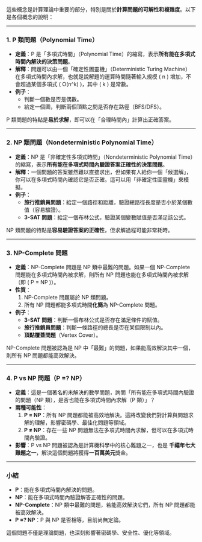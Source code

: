 這些概念是計算理論中重要的部分，特別是關於**計算問題的可解性和複雜度**。以下是各個概念的說明：

---

### 1. **P 類問題（Polynomial Time）**
- **定義**：P 是「多項式時間」（Polynomial Time）的縮寫，表示**所有能在多項式時間內解決的決策問題**。
- **解釋**：問題可以由一個「確定性圖靈機」（Deterministic Turing Machine）在多項式時間內求解，也就是說解題的運算時間隨著輸入規模 \( n \) 增加，不會超過某個多項式 \( O(n^k) \)，其中 \( k \) 是常數。
- **例子**：
  - 判斷一個數是否是偶數。
  - 給定一個圖，判斷兩個頂點之間是否存在路徑（BFS/DFS）。

P 類問題的特點是**易於求解**，即可以在「合理時間內」計算出正確答案。

---

### 2. **NP 類問題（Nondeterministic Polynomial Time）**
- **定義**：NP 是「非確定性多項式時間」（Nondeterministic Polynomial Time）的縮寫，表示**所有能在多項式時間內驗證答案正確性的決策問題**。
- **解釋**：一個問題的答案雖然難以直接求出，但如果有人給你一個「候選解」，你可以在多項式時間內確認它是否正確。這可以用「非確定性圖靈機」來模擬。
- **例子**：
  - **旅行推銷員問題**：給定一個路徑和距離，驗證總路徑長度是否小於某個數值（容易驗證）。
  - **3-SAT 問題**：給定一個布林公式，驗證某個變數賦值是否滿足該公式。

NP 類問題的特點是**容易驗證答案的正確性**，但求解過程可能非常耗時。

---

### 3. **NP-Complete 問題**
- **定義**：NP-Complete 問題是 NP 類中最難的問題。如果一個 NP-Complete 問題能在多項式時間內被求解，則所有 NP 問題也能在多項式時間內被求解（即 \( P = NP \)）。
- **性質**：
  1. NP-Complete 問題屬於 NP 類問題。
  2. 所有 NP 問題都能多項式時間**化簡**為 NP-Complete 問題。
- **例子**：
  - **3-SAT 問題**：判斷一個布林公式是否存在滿足條件的賦值。
  - **旅行推銷員問題**：判斷一條路徑的總長是否在某個限制以內。
  - **頂點覆蓋問題**（Vertex Cover）。

NP-Complete 問題被認為是 NP 中「最難」的問題，如果能高效解決其中一個，則所有 NP 問題都能高效解決。

---

### 4. **P vs NP 問題（P =? NP）**
- **定義**：這是一個著名的未解決的數學問題，詢問「所有能在多項式時間內驗證的問題（NP 類），是否也能在多項式時間內求解（P 類）」？
- **兩種可能性**：
  1. **P = NP**：所有 NP 問題都能被高效地解決。這將改變我們對計算與問題求解的理解，影響密碼學、最佳化問題等領域。
  2. **P ≠ NP**：存在一些 NP 問題無法在多項式時間內求解，但可以在多項式時間內驗證。
- **影響**：P vs NP 問題被認為是計算機科學中的核心難題之一，也是 **千禧年七大難題之一**，解決這個問題將獲得**一百萬美元**獎金。

---

### 小結
- **P**：能在多項式時間內解決的問題。
- **NP**：能在多項式時間內驗證解答正確性的問題。
- **NP-Complete**：NP 類中最難的問題，若能高效解決它們，所有 NP 問題都能被高效解決。
- **P =? NP**：P 與 NP 是否相等，目前尚無定論。

這個問題不僅是理論問題，也深刻影響著密碼學、安全性、優化等領域。
